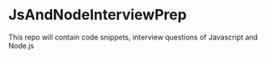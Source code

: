 # JsAndNodeInterviewPrep
This repo will contain code snippets, interview questions of Javascript and Node.js
